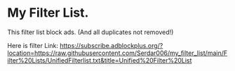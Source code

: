 # My Filter List.
This filter list block ads. (And all duplicates not removed!)

Here is filter Link: https://subscribe.adblockplus.org/?location=https://raw.githubusercontent.com/Serdar006/my_filter_list/main/Filter%20Lists/UnifiedFilterlist.txt&title=Unified%20Filter%20List
